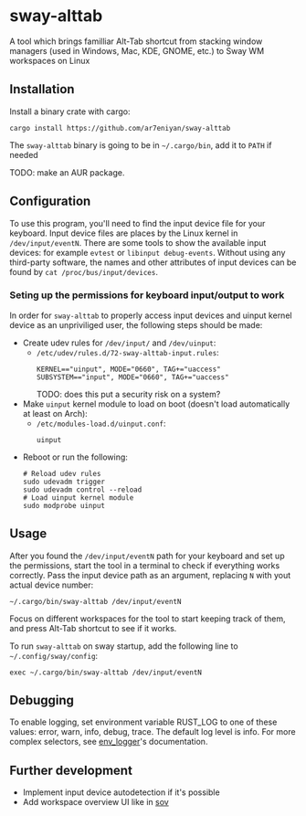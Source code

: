 # sway-alttab

A tool which brings familliar Alt-Tab shortcut from stacking window managers (used in Windows, Mac, KDE, GNOME, etc.) to Sway WM workspaces on Linux

## Installation

Install a binary crate with cargo:
```
cargo install https://github.com/ar7eniyan/sway-alttab
```
The `sway-alttab` binary is going to be in `~/.cargo/bin`, add it to `PATH` if needed

TODO: make an AUR package.

## Configuration

To use this program, you'll need to find the input device file for your keyboard. Input device files are places by the Linux kernel in `/dev/input/eventN`. There are some tools to show the available input devices: for example `evtest` or `libinput debug-events`. Without using any third-party software, the names and other attributes of input devices can be found by `cat /proc/bus/input/devices`.

### Seting up the permissions for keyboard input/output to work

In order for `sway-alttab` to properly access input devices and uinput kernel device as an unpriviliged user, the following steps should be made:
- Create udev rules for `/dev/input/` and `/dev/uinput`:
    -  `/etc/udev/rules.d/72-sway-alttab-input.rules`:
        ```
        KERNEL=="uinput", MODE="0660", TAG+="uaccess"
        SUBSYSTEM=="input", MODE="0660", TAG+="uaccess"
        ```
        TODO: does this put a security risk on a system?
- Make `uinput` kernel module to load on boot (doesn't load automatically at least on Arch):
    - `/etc/modules-load.d/uinput.conf`:
        ```
        uinput
        ```
- Reboot or run the following:
    ```
    # Reload udev rules
    sudo udevadm trigger
    sudo udevadm control --reload
    # Load uinput kernel module
    sudo modprobe uinput
    ```

## Usage

After you found the `/dev/input/eventN` path for your keyboard and set up the permissions, start the tool in a terminal to check if everything works correctly. Pass the input device path as an argument, replacing `N` with yout actual device number:
```
~/.cargo/bin/sway-alttab /dev/input/eventN
```
Focus on different workspaces for the tool to start keeping track of them, and press Alt-Tab shortcut to see if it works.

To run `sway-alttab` on sway startup, add the following line to `~/.config/sway/config`:
```
exec ~/.cargo/bin/sway-alttab /dev/input/eventN
```

## Debugging

To enable logging, set environment variable RUST_LOG to one of these values: error, warn, info, debug, trace. The default log level is info.
For more complex selectors, see [env_logger](https://docs.rs/env_logger/latest/env_logger/#enabling-logging)'s documentation.

## Further development

- Implement input device autodetection if it's possible
- Add workspace overview UI like in [sov](https://github.com/milgra/sov)

